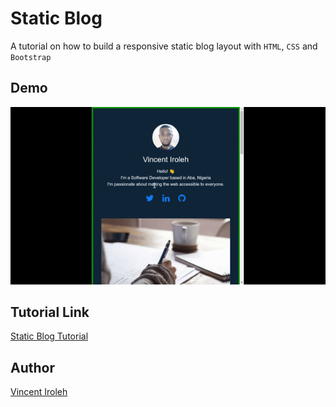 # Static Blog

A tutorial on how to build a responsive static blog layout with `HTML`, `CSS` and `Bootstrap`

## Demo
![](public/img/static_blog.gif)

## Tutorial Link
[Static Blog Tutorial]()

## Author
[Vincent Iroleh](http://twitter.com/vincentiroleh)